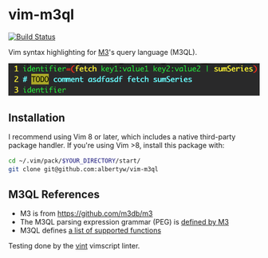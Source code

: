 # vim-m3ql

[![Build Status](https://drone.albertyw.com/api/badges/albertyw/vim-m3ql/status.svg)](https://drone.albertyw.com/albertyw/vim-m3ql)

Vim syntax highlighting for [M3](https://m3db.io/)'s query language (M3QL).

![Vim-M3QL Example](/screenshot.png)

## Installation
I recommend using Vim 8 or later, which includes a native third-party package handler.  If you're using Vim >8, install this package with:

```bash
cd ~/.vim/pack/$YOUR_DIRECTORY/start/
git clone git@github.com:albertyw/vim-m3ql
```

## M3QL References
 - M3 is from https://github.com/m3db/m3
 - The M3QL parsing expression grammar (PEG) is [defined by M3](https://github.com/m3db/m3/blob/master/src/query/parser/m3ql/grammar.peg)
 - M3QL defines [a list of supported functions](https://github.com/m3db/m3/blob/master/site/content/architecture/m3query/functions.md)

Testing done by the [vint](https://github.com/Vimjas/vint) vimscript linter.
